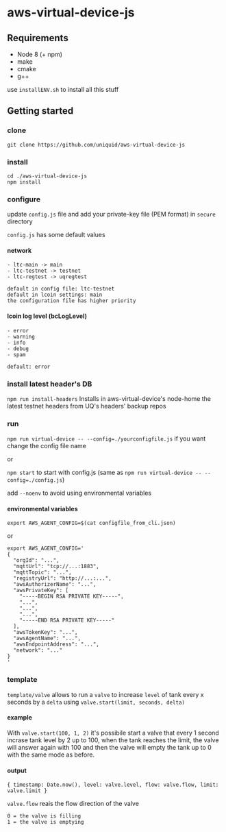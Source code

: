 # aws-virtual-device-js 

## Requirements  
- Node 8 (+ npm)
- make
- cmake
- g++

use `installENV.sh` to install all this stuff

## Getting started
### clone
`git clone https://github.com/uniquid/aws-virtual-device-js`

### install
```
cd ./aws-virtual-device-js
npm install
```

### configure
update `config.js` file and add your private-key file (PEM format) in `secure` directory

`config.js` has some default values

#### network
```
- ltc-main -> main
- ltc-testnet -> testnet
- ltc-regtest -> uqregtest

default in config file: ltc-testnet
default in lcoin settings: main
the configuration file has higher priority
```
#### lcoin log level (bcLogLevel)
```
- error
- warning
- info
- debug
- spam

default: error 
```

### install latest header's DB
`npm run install-headers` Installs in aws-virtual-device's node-home the latest testnet headers from UQ's headers' backup repos

### run
`npm run virtual-device -- --config=./yourconfigfile.js` if you want change the config file name

or

`npm start` to start with config.js (same as `npm run virtual-device -- --config=./config.js`)

add `--noenv` to avoid using environmental variables

#### environmental variables
```
export AWS_AGENT_CONFIG=$(cat configfile_from_cli.json)
```
or

```
export AWS_AGENT_CONFIG='
{
  "orgId": "...",
  "mqttUrl": "tcp://...:1883",
  "mqttTopic": "...",
  "registryUrl": "http://...:...",
  "awsAuthorizerName": "...",
  "awsPrivateKey": [
    "-----BEGIN RSA PRIVATE KEY-----",
    "...",
    "...",
    "...",
    "-----END RSA PRIVATE KEY-----"
  ],
  "awsTokenKey": "...",
  "awsAgentName": "...",
  "awsEndpointAddress": "...",
  "network": "..."
}
'
```
### template
``template/valve`` allows to run a ``valve`` to increase ``level`` of tank every x seconds by a ``delta`` using ``valve.start(limit, seconds, delta)``
#### example
With ``valve.start(100, 1, 2)`` it's possibile start a valve that every 1 second incrase tank level by 2 up to 100, when the tank reaches the limit, the valve will answer again with 100 and then the valve will empty the tank up to 0 with the same mode as before.
#### output
```{ timestamp: Date.now(), level: valve.level, flow: valve.flow, limit: valve.limit }```

``valve.flow`` reais the flow direction of the valve
```
0 = the valve is filling
1 = the valve is emptying
```
